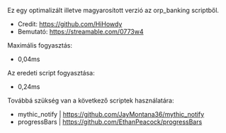 Ez egy optimalizált illetve magyarosított verzió az orp_banking scriptből.

- Credit: https://github.com/HiHowdy
- Bemutató: https://streamable.com/0773w4

Maximális fogyasztás:
- 0,04ms

Az eredeti script fogyasztása:
- 0,24ms

Továbbá szükség van a következő scriptek használatára:
- mythic_notify | https://github.com/JayMontana36/mythic_notify
- progressBars | https://github.com/EthanPeacock/progressBars

